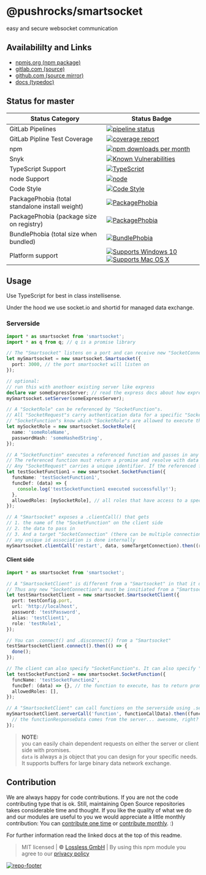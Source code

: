 # @pushrocks/smartsocket
easy and secure websocket communication

## Availabililty and Links
* [npmjs.org (npm package)](https://www.npmjs.com/package/@pushrocks/smartsocket)
* [gitlab.com (source)](https://gitlab.com/pushrocks/smartsocket)
* [github.com (source mirror)](https://github.com/pushrocks/smartsocket)
* [docs (typedoc)](https://pushrocks.gitlab.io/smartsocket/)

## Status for master

Status Category | Status Badge
-- | --
GitLab Pipelines | [![pipeline status](https://gitlab.com/pushrocks/smartsocket/badges/master/pipeline.svg)](https://lossless.cloud)
GitLab Pipline Test Coverage | [![coverage report](https://gitlab.com/pushrocks/smartsocket/badges/master/coverage.svg)](https://lossless.cloud)
npm | [![npm downloads per month](https://badgen.net/npm/dy/@pushrocks/smartsocket)](https://lossless.cloud)
Snyk | [![Known Vulnerabilities](https://badgen.net/snyk/pushrocks/smartsocket)](https://lossless.cloud)
TypeScript Support | [![TypeScript](https://badgen.net/badge/TypeScript/>=%203.x/blue?icon=typescript)](https://lossless.cloud)
node Support | [![node](https://img.shields.io/badge/node->=%2010.x.x-blue.svg)](https://nodejs.org/dist/latest-v10.x/docs/api/)
Code Style | [![Code Style](https://badgen.net/badge/style/prettier/purple)](https://lossless.cloud)
PackagePhobia (total standalone install weight) | [![PackagePhobia](https://badgen.net/packagephobia/install/@pushrocks/smartsocket)](https://lossless.cloud)
PackagePhobia (package size on registry) | [![PackagePhobia](https://badgen.net/packagephobia/publish/@pushrocks/smartsocket)](https://lossless.cloud)
BundlePhobia (total size when bundled) | [![BundlePhobia](https://badgen.net/bundlephobia/minzip/@pushrocks/smartsocket)](https://lossless.cloud)
Platform support | [![Supports Windows 10](https://badgen.net/badge/supports%20Windows%2010/yes/green?icon=windows)](https://lossless.cloud) [![Supports Mac OS X](https://badgen.net/badge/supports%20Mac%20OS%20X/yes/green?icon=apple)](https://lossless.cloud)

## Usage

Use TypeScript for best in class instellisense.

Under the hood we use socket.io and shortid for managed data exchange.

### Serverside

```typescript
import * as smartsocket from 'smartsocket';
import * as q from q; // q is a promise library

// The "Smartsocket" listens on a port and can receive new "SocketConnection" requests.
let mySmartsocket = new smartsocket.Smartsocket({
  port: 3000, // the port smartsocket will listen on
});

// optional:
// run this with anothoer existing server like express
declare var someExpressServer; // read the express docs about how express actually works
mySmartsocket.setServer(someExpressServer);

// A "SocketRole" can be referenced by "SocketFunction"s.
// All "SocketRequest"s carry authentication data for a specific "SocketRole".
// "SocketFunction"s know which "SocketRole"s are allowed to execute them
let mySocketRole = new smartsocket.SocketRole({
  name: 'someRoleName',
  passwordHash: 'someHashedString',
});

// A "SocketFunction" executes a referenced function and passes in any data of the corresponding "SocketRequest".
// The referenced function must return a promise and resolve with data of type any.
// Any "SocketRequest" carries a unique identifier. If the referenced function's promise resolved any passed on argument will be returned to the requesting party
let testSocketFunction1 = new smartsocket.SocketFunction({
  funcName: 'testSocketFunction1',
  funcDef: (data) => {
    console.log('testSocketFunction1 executed successfully!');
  },
  allowedRoles: [mySocketRole], // all roles that have access to a specific function
});

// A "Smartsocket" exposes a .clientCall() that gets
// 1. the name of the "SocketFunction" on the client side
// 2. the data to pass in
// 3. And a target "SocketConnection" (there can be multiple connections at once)
// any unique id association is done internally
mySmartsocket.clientCall('restart', data, someTargetConnection).then((responseData) => {});
```

#### Client side

```typescript
import * as smartsocket from 'smartsocket';

// A "SmartsocketClient" is different from a "Smartsocket" in that it doesn't expose any public address.
// Thus any new "SocketConnection"s must be innitiated from a "SmartsocketClient".
let testSmartsocketClient = new smartsocket.SmartsocketClient({
  port: testConfig.port,
  url: 'http://localhost',
  password: 'testPassword',
  alias: 'testClient1',
  role: 'testRole1',
});

// You can .connect() and .disconnect() from a "Smartsocket"
testSmartsocketClient.connect().then(() => {
  done();
});

// The client can also specify "SocketFunction"s. It can also specify "SocketRole"s in case a client connects to multiple servers at once
let testSocketFunction2 = new smartsocket.SocketFunction({
  funcName: 'testSocketFunction2',
  funcDef: (data) => {}, // the function to execute, has to return promise
  allowedRoles: [],
});

// A "SmartsocketClient" can call functions on the serverside using .serverCall() analog to the "Smartsocket"'s .clientCall method.
mySmartsocketClient.serverCall('function', functionCallData).then((functionResponseData) => {
  // the functionResponseData comes from the server... awesome, right?
});
```

> **NOTE:**  
> you can easily chain dependent requests on either the server or client side with promises.  
> `data` is always a js object that you can design for your specific needs.  
> It supports buffers for large binary data network exchange.

## Contribution

We are always happy for code contributions. If you are not the code contributing type that is ok. Still, maintaining Open Source repositories takes considerable time and thought. If you like the quality of what we do and our modules are useful to you we would appreciate a little monthly contribution: You can [contribute one time](https://lossless.link/contribute-onetime) or [contribute monthly](https://lossless.link/contribute). :)

For further information read the linked docs at the top of this readme.

> MIT licensed | **&copy;** [Lossless GmbH](https://lossless.gmbh)
| By using this npm module you agree to our [privacy policy](https://lossless.gmbH/privacy)

[![repo-footer](https://lossless.gitlab.io/publicrelations/repofooter.svg)](https://maintainedby.lossless.com)
